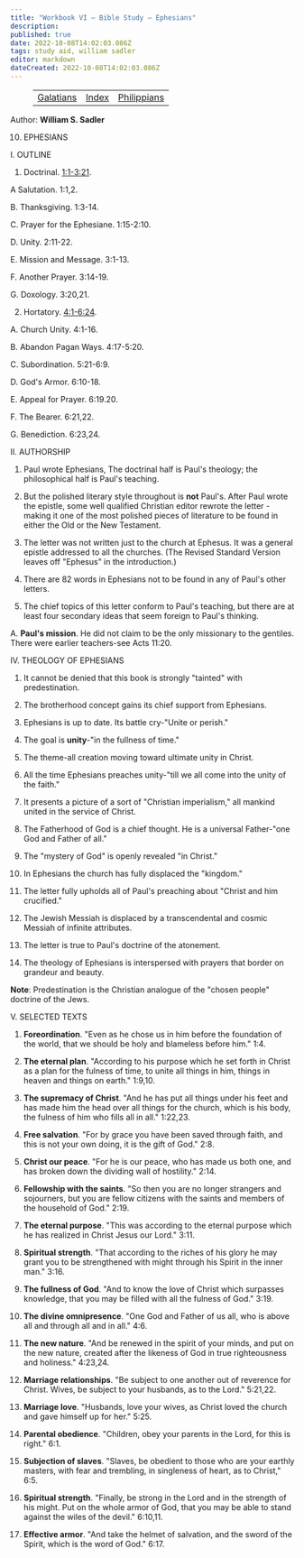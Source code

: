 ```yaml
---
title: "Workbook VI — Bible Study — Ephesians"
description: 
published: true
date: 2022-10-08T14:02:03.086Z
tags: study aid, william sadler
editor: markdown
dateCreated: 2022-10-08T14:02:03.086Z
---
```


<figure class="table chapter-navigator">
	<table>
		<tbody>
		<tr>
			<td><a href="/en/article/William_S_Sadler/Workbook_6_Bible_Study/Study_2_">Galatians</a></td>
			<td><a href="/en/article/William_S_Sadler/Workbook_6_Bible_Study/Index">Index</a></td>
			<td><a href="/en/article/William_S_Sadler/Workbook_6_Bible_Study/Study_2_">Philippians</a></td>
		</tr>
		</tbody>
	</table>
</figure>

Author: **William S. Sadler**

10. EPHESIANS

I. OUTLINE

1. Doctrinal. [1:1-3:21](/en/Bible/Ephesians/1#v1).

A Salutation. 1:1,2.

B. Thanksgiving. 1:3-14.

C. Prayer for the Ephesiane. 1:15-2:10.

D. Unity. 2:11-22.

E. Mission and Message. 3:1-13.

F. Another Prayer. 3:14-19.

G. Doxology. 3:20,21.

2. Hortatory. [4:1-6:24](/en/Bible/Ephesians/4#v1).

A. Church Unity. 4:1-16.

B. Abandon Pagan Ways. 4:17-5:20.

C. Subordination. 5:21-6:9.

D. God's Armor. 6:10-18.

E. Appeal for Prayer. 6:19.20.

F. The Bearer. 6:21,22.

G. Benediction. 6:23,24.

II. AUTHORSHIP

1. Paul wrote Ephesians, The doctrinal half is Paul's theology; the philosophical half is Paul's teaching.

2. But the polished literary style throughout is **not** Paul's. After Paul wrote the epistle, some well qualified Christian editor rewrote the letter -making it one of the most polished pieces of literature to be found in either the Old or the New Testament.

3. The letter was not written just to the church at Ephesus. It was a general epistle addressed to all the churches. (The Revised Standard Version leaves off "Ephesus" in the introduction.)

4. There are 82 words in Ephesians not to be found in any of Paul's other letters.

5. The chief topics of this letter conform to Paul's teaching, but there are at least four secondary ideas that seem foreign to Paul's thinking.

A. **Paul's mission**. He did not claim to be the only missionary to the gentiles. There were earlier teachers-see Acts 11:20.

IV. THEOLOGY OF EPHESIANS

1. It cannot be denied that this book is strongly "tainted" with predestination.

2. The brotherhood concept gains its chief support from Ephesians.

3. Ephesians is up to date. Its battle cry-"Unite or perish."

4. The goal is **unity**\-"in the fullness of time."

5. The theme-all creation moving toward ultimate unity in Christ.

6. All the time Ephesians preaches unity-"till we all come into the unity of the faith."

7. It presents a picture of a sort of "Christian imperialism," all mankind united in the service of Christ.

8. The Fatherhood of God is a chief thought. He is a universal Father-"one God and Father of all."

9. The "mystery of God" is openly revealed "in Christ."

10. In Ephesians the church has fully displaced the "kingdom."

11. The letter fully upholds all of Paul's preaching about "Christ and him crucified."

12. The Jewish Messiah is displaced by a transcendental and cosmic Messiah of infinite attributes.

13. The letter is true to Paul's doctrine of the atonement.

14. The theology of Ephesians is interspersed with prayers that border on grandeur and beauty.

**Note**: Predestination is the Christian analogue of the "chosen people" doctrine of the Jews.

V. SELECTED TEXTS

1. **Foreordination**. "Even as he chose us in him before the foundation of the world, that we should be holy and blameless before him." 1:4.

2. **The eternal plan**. "According to his purpose which he set forth in Christ as a plan for the fulness of time, to unite all things in him, things in heaven and things on earth." 1:9,10.

3. **The supremacy of Christ**. "And he has put all things under his feet and has made him the head over all things for the church, which is his body, the fulness of him who fills all in all." 1:22,23.

4. **Free salvation**. "For by grace you have been saved through faith, and this is not your own doing, it is the gift of God." 2:8.

5. **Christ our peace**. "For he is our peace, who has made us both one, and has broken down the dividing wall of hostility." 2:14.

6. **Fellowship with the saints**. "So then you are no longer strangers and sojourners, but you are fellow citizens with the saints and members of the household of God." 2:19.

7. **The eternal purpose**. "This was according to the eternal purpose which he has realized in Christ Jesus our Lord." 3:11.

8. **Spiritual strength**. "That according to the riches of his glory he may grant you to be strengthened with might through his Spirit in the inner man." 3:16.

9. **The fullness of God**. "And to know the love of Christ which surpasses knowledge, that you may be filled with all the fulness of God." 3:19.

10. **The divine omnipresence**. "One God and Father of us all, who is above all and through all and in all." 4:6.

11. **The new nature**. "And be renewed in the spirit of your minds, and put on the new nature, created after the likeness of God in true righteousness and holiness." 4:23,24.

12. **Marriage relationships**. "Be subject to one another out of reverence for Christ. Wives, be subject to your husbands, as to the Lord." 5:21,22.

13. **Marriage love**. "Husbands, love your wives, as Christ loved the church and gave himself up for her." 5:25.

14. **Parental obedience**. "Children, obey your parents in the Lord, for this is right." 6:1.

15. **Subjection of slaves**. "Slaves, be obedient to those who are your earthly masters, with fear and trembling, in singleness of heart, as to Christ," 6:5.

16. **Spiritual strength**. "Finally, be strong in the Lord and in the strength of his might. Put on the whole armor of God, that you may be able to stand against the wiles of the devil." 6:10,11.

17. **Effective armor**. "And take the helmet of salvation, and the sword of the Spirit, which is the word of God." 6:17.


<br>

